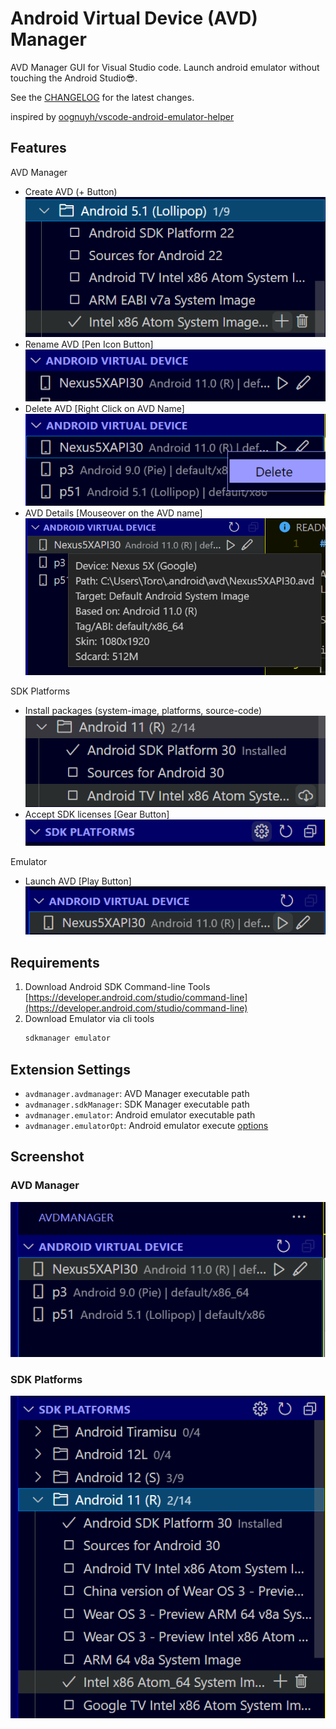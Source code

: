 # Android Virtual Device (AVD) Manager

AVD Manager GUI for Visual Studio code.
Launch android emulator without touching the Android Studio😎.

See the [CHANGELOG](CHANGELOG.md) for the latest changes.

inspired by [oognuyh/vscode-android-emulator-helper](https://github.com/oognuyh/vscode-android-emulator-helper)

## Features

AVD Manager

* Create AVD (+ Button)
  ![img](image/README/1647306492723.png)
* Rename AVD [Pen Icon Button]
  ![img](image/README/1647306376053.png)
* Delete AVD [Right Click on AVD Name]
  ![img](image/README/1647306333965.png)
* AVD Details [Mouseover on the AVD name]
  ![img](image/README/1647306806230.png)

SDK Platforms

* Install packages (system-image, platforms, source-code)
  ![img](image/README/1647306155699.png)
* Accept SDK licenses [Gear Button]
  ![img](image/README/1647306223521.png)

Emulator

* Launch AVD [Play Button]
  ![img](image/README/1647306185675.png)

## Requirements

1. Download Android SDK Command-line Tools
   [https://developer.android.com/studio/command-line](https://developer.android.com/studio/command-line)
2. Download Emulator via cli tools
   ```bash
   sdkmanager emulator
   ```

## Extension Settings

* `avdmanager.avdmanager`: AVD Manager executable path
* `avdmanager.sdkManager`: SDK Manager executable path
* `avdmanager.emulator`: Android emulator executable path
* `avdmanager.emulatorOpt`: Android emulator execute [options](https://developer.android.com/studio/run/emulator-commandline)

## Screenshot

### AVD Manager

![](image/README/1647305763146.png)

### SDK Platforms

![](image/README/1647305800773.png)
